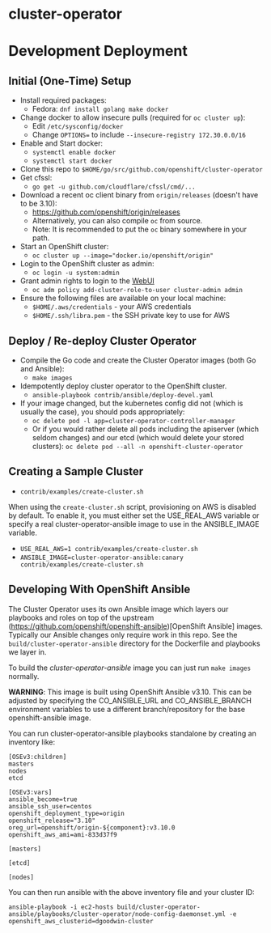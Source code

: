 # cluster-operator

# Development Deployment

## Initial (One-Time) Setup

  * Install required packages:
    * Fedora: `dnf install golang make docker`
  * Change docker to allow insecure pulls (required for `oc cluster up`):
    * Edit `/etc/sysconfig/docker`
    * Change `OPTIONS=` to include `--insecure-registry 172.30.0.0/16`
  * Enable and Start docker:
    * `systemctl enable docker`
    * `systemctl start docker`
  * Clone this repo to `$HOME/go/src/github.com/openshift/cluster-operator`
  * Get cfssl:
    * `go get -u github.com/cloudflare/cfssl/cmd/...`
  * Download a recent oc client binary from `origin/releases` (doesn't have to be 3.10):
    * https://github.com/openshift/origin/releases
    * Alternatively, you can also compile `oc` from source.
    * Note: It is recommended to put the `oc` binary somewhere in your path.
  * Start an OpenShift cluster:
    * `oc cluster up --image="docker.io/openshift/origin"`
  * Login to the OpenShift cluster as admin:
    * `oc login -u system:admin`
  * Grant admin rights to login to the [WebUI](https://localhost:8443)
    * `oc adm policy add-cluster-role-to-user cluster-admin admin`
  * Ensure the following files are available on your local machine:
    * `$HOME/.aws/credentials` - your AWS credentials
    * `$HOME/.ssh/libra.pem` - the SSH private key to use for AWS


## Deploy / Re-deploy Cluster Operator

  * Compile the Go code and create the Cluster Operator images (both Go and Ansible):
    * `make images`
  * Idempotently deploy cluster operator to the OpenShift cluster.
    * `ansible-playbook contrib/ansible/deploy-devel.yaml`
  * If your image changed, but the kubernetes config did not (which is usually the case), you should pods appropriately:
    * `oc delete pod -l app=cluster-operator-controller-manager`
    * Or if you would rather delete all pods including the apiserver (which seldom changes) and our etcd (which would delete your stored clusters): `oc delete pod --all -n openshift-cluster-operator`

## Creating a Sample Cluster

  * `contrib/examples/create-cluster.sh`

When using the `create-cluster.sh` script, provisioning on AWS is disabled by default.
To enable it, you must either set the USE_REAL_AWS variable or specify a
real cluster-operator-ansible image to use in the ANSIBLE_IMAGE variable.

  * `USE_REAL_AWS=1 contrib/examples/create-cluster.sh`
  * `ANSIBLE_IMAGE=cluster-operator-ansible:canary contrib/examples/create-cluster.sh`

## Developing With OpenShift Ansible

The Cluster Operator uses its own Ansible image which layers our playbooks and roles on top of the upstream (https://github.com/openshift/openshift-ansible)[OpenShift Ansible] images. Typically our Ansible changes only require work in this repo. See the `build/cluster-operator-ansible` directory for the Dockerfile and playbooks we layer in.

To build the *cluster-operator-ansible* image you can just run `make images` normally.

**WARNING**: This image is built using OpenShift Ansible v3.10. This can be adjusted by specifying the CO_ANSIBLE_URL and CO_ANSIBLE_BRANCH environment variables to use a different branch/repository for the base openshift-ansible image.

You can run cluster-operator-ansible playbooks standalone by creating an inventory like:

```
[OSEv3:children]
masters
nodes
etcd

[OSEv3:vars]
ansible_become=true
ansible_ssh_user=centos
openshift_deployment_type=origin
openshift_release="3.10"
oreg_url=openshift/origin-${component}:v3.10.0
openshift_aws_ami=ami-833d37f9

[masters]

[etcd]

[nodes]
```

You can then run ansible with the above inventory file and your cluster ID:

`ansible-playbook -i ec2-hosts build/cluster-operator-ansible/playbooks/cluster-operator/node-config-daemonset.yml -e openshift_aws_clusterid=dgoodwin-cluster`

